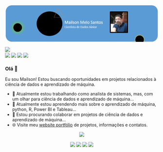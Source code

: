 <img src="https://github.com/mailsonsantos2020/mailsonsantos2020/blob/master/Mailson-1.png">

[<img src="https://img.shields.io/badge/-LinkedIn-blue?style=flat-square&logo=Linkedin&logoColor=white&link=https://www.linkedin.com/in/mailson-melo-dos-santos-81928a30/">](https://www.linkedin.com/in/mailson-melo-dos-santos-81928a30/)  
[<img src="https://img.shields.io/badge/-Gmail-c14438?style=flat-square&logo=Gmail&logoColor=white&link=mailto:mailson.melo.santos@gmail.com">](mailto:mailson.melo.santos@gmail.com) 
[<img src ="https://img.shields.io/badge/Website-pk-%23.svg?&style=for-the-badge&logo=&logoColor=white%22">](https://mailsonsantos2020.github.io/)
[<img src="https://img.shields.io/badge/-Whatsapp-4CA143?style=flat-square&labelColor=4CA143&logo=whatsapp&logoColor=white&link=https://api.whatsapp.com/send?phone=55+82+999258688&text=Hello!">](https://api.whatsapp.com/send?phone=55+82+999258688&text=Olá!)
[<img src ="https://img.shields.io/website-up-down-green-red/http/perso.crans.org.svg">](https://mailsonsantos2020.github.io/)

<!---
your comment goes here  
and here 
-->

### Olá 👋 
Eu sou Mailson! Estou buscando oportunidades em projetos relacionados à ciência de dados e aprendizado de máquina.
- 🔭 Atualmente estou trabalhando como analista de sistemas, mas, com um olhar para ciência de dados e aprendizado de máquina...
- 🌱 Atualmente estou aprendendo mais sobre o aprendizado de máquina, python, R, Power BI e Tableau...
- 👯 Estou procurando colaborar em projetos de ciência de dados e aprendizado de máquina...
- 🌐 Visite meu [website portfólio](https://mailsonsantos2020.github.io/) de projetos, informações e contatos.

<p align = "center">
  <img src = "https://github-readme-stats.vercel.app/api?username=mailsonsantos2020&show_icons=true&theme=radical&line_height=27">
<!---
  <img src = "https://github-readme-stats.vercel.app/api/top-langs/?username=pr2tik1&hide=CSS,HTML&theme=tokyonight">
-->
</p>

<p align="center">
<img src="https://i.giphy.com/media/LMt9638dO8dftAjtco/200.webp" width="80"> <img src="https://media.giphy.com/media/b2st8VdTIkG5y/giphy.gif" width="80"> <img src="https://i.giphy.com/media/KzJkzjggfGN5Py6nkT/200.webp" width="80"> <img src="https://media.giphy.com/media/kH6CqYiquZawmU1HI6/giphy.gif" width ="80"/> 
</p>